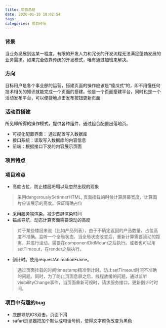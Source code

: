 ```yaml
---
title: 项目总结
date: 2020-01-10 18:02:54
tags:
categories: 项目经历
---
```


### 背景

当业务发展到达某一程度，有限的开发人力和冗长的开发流程无法满足蓬勃发展的业务需求。如果完全依靠传统的开发模式，唯有通过加班来解决。
<!-- more -->

### 方向

目标用户是各个事业部的运营，搭建页面的操作应该是”傻瓜式“的，即不用懂任何技术相关的知识就能完成一个页面的搭建。他是一个页面搭建平台，同时也是一个活动发布平台，可以便捷地点击发布按钮更新页面

### 活动页搭建

所见即所得的操作模式，提供各种组件，通过组合配置出落地页。

* 可视化配置界面： 通过配置写入数据库
* 接口系统：读取写入数据库的内容信息
* 前端：根据接口下发的内容展示页面

### 项目特点

### 项目难点

* 高度占位，防止楼层坍塌以及忽然出现的现象

> 采用dangerouslySetInnerHTML, 页面挂载的时候计算屏幕宽度，计算图片应该展示的高度。保证精确占位

* 采用服务端渲染，减少首屏渲染时间
* 锚点导航，动态计算页面需要滚动的高度

> 对于某些楼层来说（比如产品列表），由于不确定返回的产品数量，占位高度不准确。监听一个全局状态，当全局状态改变后，重新计算需要滚动的距离，并进行滚动。需要在componentDidMount之后执行。或者也可以用setTimeout，在render之后执行。

* 倒计时。使用requestAnimationFrame。

> 通过页面挂载的时间timestamp精准倒计时。防止setTimeout时间不准确的问题。同时，为了防止页面息屏之后，线程放缓的问题，通过监听visibilityChange事件，当页面重新可视时，请求服务接口，更新倒计时时间。

### 项目中有趣的bug

* 底部导航IOS双击，页面下滑
* safari浏览器把加个默认成电话号码，使得文字颜色改变为黑色

